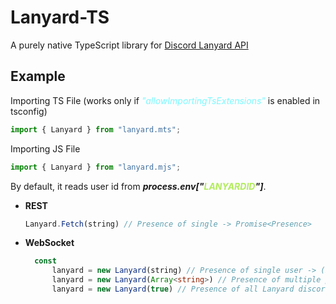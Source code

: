 # Lanyard-TS

A purely native TypeScript library for [Discord Lanyard API](https://github.com/Phineas/lanyard)

## Example

Importing TS File (works only if <span style="color:#7DF9FF;">_"allowImportingTsExtensions"_</span> is enabled in tsconfig)
```ts
import { Lanyard } from "lanyard.mts";
```

Importing JS File
```js
import { Lanyard } from "lanyard.mjs";
```

By default, it reads user id from ___process.env["<span style="color:#b2ec5d">LANYARDID</span>"]___.

- **REST**
  ```ts
  Lanyard.Fetch(string) // Presence of single -> Promise<Presence>
  ```

- **WebSocket**
  ```ts
    const
        lanyard = new Lanyard(string) // Presence of single user -> (Presence|null)
        lanyard = new Lanyard(Array<string>) // Presence of multiple passed users -> (Array<Presence>|null)
        lanyard = new Lanyard(true) // Presence of all Lanyard discord server members -> (Array<Presence>|null)
  ```